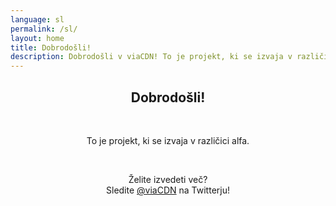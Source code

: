 ```yaml
---
language: sl
permalink: /sl/
layout: home
title: Dobrodošli!
description: Dobrodošli v viaCDN! To je projekt, ki se izvaja v različici alfa. Želite izvedeti več?
---
```


<center>
<h2>Dobrodošli!</h2>
<br/>

<p>
To je projekt, ki se izvaja v različici alfa.
</p>

<br/>

<p>
Želite izvedeti več?
<br/>
Sledite <a href="https://twitter.com/viaCDN" target="_blank" rel="noopener">@viaCDN</a> na Twitterju!
</p>

<br/>
</center>
